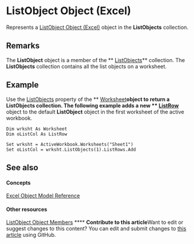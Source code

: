 
# ListObject Object (Excel)

Represents a  [ListObject Object (Excel)](46de6c4f-8ce0-0c7d-da59-6e52f5eab612.md) object in the **ListObjects** collection.


## Remarks

 The **ListObject** object is a member of the ** [ListObjects](3a888055-1ed0-d37d-0586-ced999dc1c42.md)** collection. The **ListObjects** collection contains all the list objects on a worksheet.


## Example

Use the  [ListObjects](29c20c8d-aa64-f578-2c8a-5567651ba44c.md) property of the ** [Worksheet](182b705e-854a-81cc-a4b0-59b942de55ae.md)**object to return a  **ListObjects** collection. The following example adds a new ** [ListRow](ba3e4215-14b6-3dca-82d0-0951f9f2fc3e.md)** object to the default **ListObject** object in the first worksheet of the active workbook.


```
Dim wrksht As Worksheet 
Dim oListCol As ListRow 
 
Set wrksht = ActiveWorkbook.Worksheets("Sheet1") 
Set oListCol = wrksht.ListObjects(1).ListRows.Add
```


## See also


#### Concepts


 [Excel Object Model Reference](11ea8598-8a20-92d5-f98b-0da04263bf2c.md)
#### Other resources


 [ListObject Object Members](d34f895c-cf60-f644-866b-7b757716e7a6.md)
****   **Contribute to this article**Want to edit or suggest changes to this content? You can edit and submit changes to  [this article](https://github.com/jhershey00/VBA_Excel_Test/OpenXMLCon/articles/46de6c4f-8ce0-0c7d-da59-6e52f5eab612.md) using GitHub.

